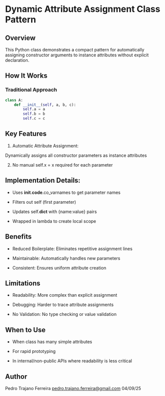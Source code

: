 # Dynamic Attribute Assignment Class Pattern

## Overview
This Python class demonstrates a compact pattern for automatically assigning constructor arguments to instance attributes without explicit declaration.

## How It Works

### Traditional Approach
```python
class A:
    def __init__(self, a, b, c):
        self.a = a
        self.b = b 
        self.c = c
```

## Key Features
1. Automatic Attribute Assignment:

Dynamically assigns all constructor parameters as instance attributes

2. No manual self.x = x required for each parameter

## Implementation Details:

- Uses __init__.__code__.co_varnames to get parameter names

- Filters out self (first parameter)

- Updates self.__dict__ with {name:value} pairs

- Wrapped in lambda to create local scope

## Benefits
- Reduced Boilerplate: Eliminates repetitive assignment lines

- Maintainable: Automatically handles new parameters

- Consistent: Ensures uniform attribute creation

## Limitations
- Readability: More complex than explicit assignment

- Debugging: Harder to trace attribute assignments

- No Validation: No type checking or value validation

## When to Use
- When class has many simple attributes

- For rapid prototyping

- In internal/non-public APIs where readability is less critical

## Author
Pedro Trajano Ferreira
pedro.trajano.ferreira@gmail.com
04/09/25